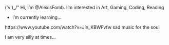 ('v')_/" Hi, I’m @AlexisFomb. I’m interested in Art, Gaming, Coding, Reading
- I’m currently learning... 

<p> https://www.youtube.com/watch?v=Jln_KBWFvfw sad music for the soul
<p> I am very silly at times...
<!---
AlexisFomb/AlexisFomb is a ✨ special ✨ repository because its `README.md` (this file) appears on your GitHub profile.
You can click the Preview link to take a look at your changes.
--->
